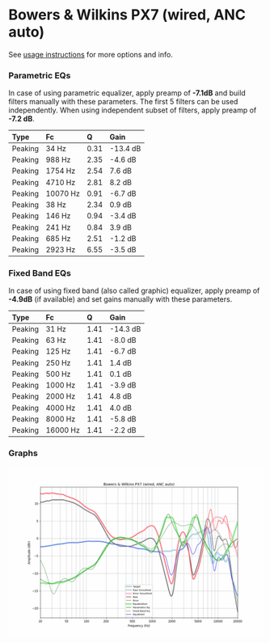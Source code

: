 # Bowers & Wilkins PX7 (wired, ANC auto)
See [usage instructions](https://github.com/jaakkopasanen/AutoEq#usage) for more options and info.

### Parametric EQs
In case of using parametric equalizer, apply preamp of **-7.1dB** and build filters manually
with these parameters. The first 5 filters can be used independently.
When using independent subset of filters, apply preamp of **-7.2 dB**.

| Type    | Fc       |    Q | Gain     |
|:--------|:---------|:-----|:---------|
| Peaking | 34 Hz    | 0.31 | -13.4 dB |
| Peaking | 988 Hz   | 2.35 | -4.6 dB  |
| Peaking | 1754 Hz  | 2.54 | 7.6 dB   |
| Peaking | 4710 Hz  | 2.81 | 8.2 dB   |
| Peaking | 10070 Hz | 0.91 | -6.7 dB  |
| Peaking | 38 Hz    | 2.34 | 0.9 dB   |
| Peaking | 146 Hz   | 0.94 | -3.4 dB  |
| Peaking | 241 Hz   | 0.84 | 3.9 dB   |
| Peaking | 685 Hz   | 2.51 | -1.2 dB  |
| Peaking | 2923 Hz  | 6.55 | -3.5 dB  |

### Fixed Band EQs
In case of using fixed band (also called graphic) equalizer, apply preamp of **-4.9dB**
(if available) and set gains manually with these parameters.

| Type    | Fc       |    Q | Gain     |
|:--------|:---------|:-----|:---------|
| Peaking | 31 Hz    | 1.41 | -14.3 dB |
| Peaking | 63 Hz    | 1.41 | -8.0 dB  |
| Peaking | 125 Hz   | 1.41 | -6.7 dB  |
| Peaking | 250 Hz   | 1.41 | 1.4 dB   |
| Peaking | 500 Hz   | 1.41 | 0.1 dB   |
| Peaking | 1000 Hz  | 1.41 | -3.9 dB  |
| Peaking | 2000 Hz  | 1.41 | 4.8 dB   |
| Peaking | 4000 Hz  | 1.41 | 4.0 dB   |
| Peaking | 8000 Hz  | 1.41 | -5.8 dB  |
| Peaking | 16000 Hz | 1.41 | -2.2 dB  |

### Graphs
![](./Bowers%20&%20Wilkins%20PX7%20(wired,%20ANC%20auto).png)